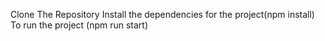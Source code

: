 Clone The Repository
Install the dependencies for the project(npm install)
To run the project (npm run start)
